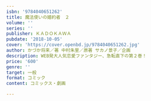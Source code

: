 ```yaml
---
isbn: '9784040651262'
title: 魔法使いの婚約者　２
volume: ''
series: ''
publisher: ＫＡＤＯＫＡＷＡ
pubdate: '2018-10-05'
cover: 'https://cover.openbd.jp/9784040651262.jpg'
author: かづか将来／著 中村朱里／原著 サカノ景子／企画
description: WEB発大人気恋愛ファンタジー、急転直下の第２巻！
price: '600'
genre: ''
target: 一般
format: コミック
content: コミックス・劇画

---
```

